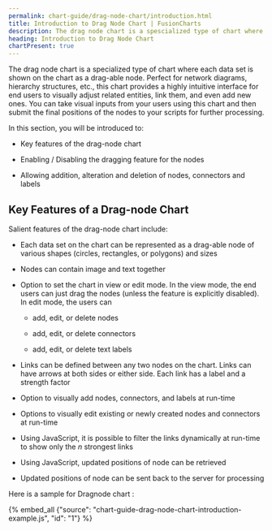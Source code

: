 ```yaml
---
permalink: chart-guide/drag-node-chart/introduction.html
title: Introduction to Drag Node Chart | FusionCharts
description: The drag node chart is a spescialized type of chart where each data set is shown on the chart as a drag-able node. Perfect for network diagrams, hierarchy structures, etc., this chart provides a highly intuitive interface for end users to visually adjust related entities, link them, and even add new ones.
heading: Introduction to Drag Node Chart
chartPresent: true
---
```


The drag node chart is a specialized type of chart where each data set is shown on the chart as a drag-able node. Perfect for network diagrams, hierarchy structures, etc., this chart provides a highly intuitive interface for end users to visually adjust related entities, link them, and even add new ones. You can take visual inputs from your users using this chart and then submit the final positions of the nodes to your scripts for further processing.

In this section, you will be introduced to:

* Key features of the drag-node chart

* Enabling / Disabling the dragging feature for the nodes

* Allowing addition, alteration and deletion of nodes, connectors and labels

## Key Features of a Drag-node Chart

Salient features of the drag-node chart include:

* Each data set on the chart can be represented as a drag-able node of various shapes (circles, rectangles, or polygons) and sizes

* Nodes can contain image and text together

* Option to set the chart in view or edit mode. In the view mode, the end users can just drag the nodes (unless the feature is explicitly disabled). In edit mode, the users can

    * add, edit, or delete nodes

    * add, edit, or delete connectors

    * add, edit, or delete text labels

* Links can be defined between any two nodes on the chart. Links can have arrows at both sides or either side. Each link has a label and a strength factor

* Option to visually add nodes, connectors, and labels at run-time

* Options to visually edit existing or newly created nodes and connectors at run-time

* Using JavaScript, it is possible to filter the links dynamically at run-time to show only the _n_ strongest links

* Using JavaScript, updated positions of node can be retrieved

* Updated positions of node can be sent back to the server for processing

Here is a sample for Dragnode chart :

{% embed_all {"source": "chart-guide-drag-node-chart-introduction-example.js", "id": "1"} %}